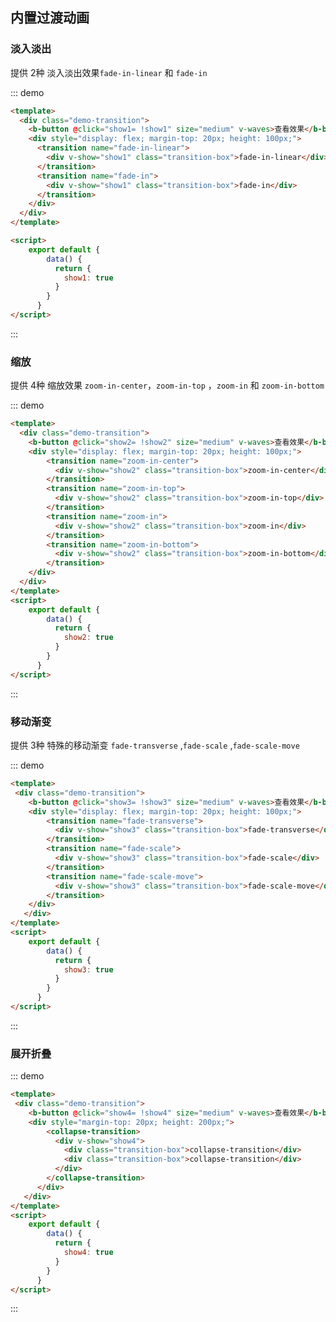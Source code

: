 ## 内置过渡动画

<template>
    <div style="position: absolute;top:20px;right:40px;width:200px;">
      <b-anchor>
        <b-anchor-link href="#dan-ru-dan-chu" title="淡入淡出"></b-anchor-link>
        <b-anchor-link href="#suo-fang" title="缩放"></b-anchor-link>
        <b-anchor-link href="#yi-dong-jian-bian" title="移动渐变"></b-anchor-link>
        <b-anchor-link href="#zhan-kai-zhe-die" title="展开折叠"></b-anchor-link>
      </b-anchor>
    </div>
</template>

### 淡入淡出

提供 2种 淡入淡出效果`fade-in-linear` 和 `fade-in`

::: demo 
```html
<template>
  <div class="demo-transition">
    <b-button @click="show1= !show1" size="medium" v-waves>查看效果</b-button>
    <div style="display: flex; margin-top: 20px; height: 100px;">
      <transition name="fade-in-linear">
        <div v-show="show1" class="transition-box">fade-in-linear</div>
      </transition>
      <transition name="fade-in">
        <div v-show="show1" class="transition-box">fade-in</div>
      </transition>
    </div>
  </div>
</template>

<script>
    export default {
        data() {
          return {
            show1: true
          }
        }
      }
</script>
```
:::

### 缩放

提供 4种 缩放效果 `zoom-in-center`，`zoom-in-top` ，`zoom-in` 和 `zoom-in-bottom`

::: demo
```html
<template>
  <div class="demo-transition">
    <b-button @click="show2= !show2" size="medium" v-waves>查看效果</b-button>
    <div style="display: flex; margin-top: 20px; height: 100px;">
        <transition name="zoom-in-center">
          <div v-show="show2" class="transition-box">zoom-in-center</div>
        </transition>
        <transition name="zoom-in-top">
          <div v-show="show2" class="transition-box">zoom-in-top</div>
        </transition>
        <transition name="zoom-in">
          <div v-show="show2" class="transition-box">zoom-in</div>
        </transition>
        <transition name="zoom-in-bottom">
          <div v-show="show2" class="transition-box">zoom-in-bottom</div>
        </transition>
    </div>
  </div>
</template>
<script>
    export default {
        data() {
          return {
            show2: true
          }
        }
      }
</script>
```
:::

### 移动渐变

提供 3种 特殊的移动渐变 `fade-transverse` ,`fade-scale` ,`fade-scale-move`

::: demo 
```html
<template>
 <div class="demo-transition">
    <b-button @click="show3= !show3" size="medium" v-waves>查看效果</b-button>
    <div style="display: flex; margin-top: 20px; height: 100px;">
        <transition name="fade-transverse">
          <div v-show="show3" class="transition-box">fade-transverse</div>
        </transition>
        <transition name="fade-scale">
          <div v-show="show3" class="transition-box">fade-scale</div>
        </transition>
        <transition name="fade-scale-move">
          <div v-show="show3" class="transition-box">fade-scale-move</div>
        </transition>
    </div>
   </div>
</template>
<script>
    export default {
        data() {
          return {
            show3: true
          }
        }
      }
</script>
```
:::

### 展开折叠

::: demo
```html
<template>
 <div class="demo-transition">
    <b-button @click="show4= !show4" size="medium" v-waves>查看效果</b-button>
    <div style="margin-top: 20px; height: 200px;">
        <collapse-transition>
          <div v-show="show4">
            <div class="transition-box">collapse-transition</div>
            <div class="transition-box">collapse-transition</div>
          </div>
        </collapse-transition>
      </div>
   </div>
</template>
<script>
    export default {
        data() {
          return {
            show4: true
          }
        }
      }
</script>
```
:::

